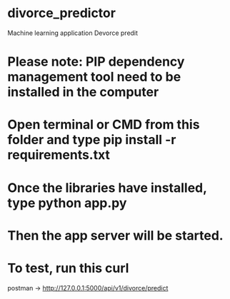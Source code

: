 # divorce_predictor
Machine learning application Devorce predit

# Please note: PIP dependency management tool need to be installed in the computer
# Open terminal or CMD from this folder and type pip install -r requirements.txt
# Once the libraries have installed, type python app.py
# Then the app server will be started.
# To test, run this curl
  postman -> http://127.0.0.1:5000/api/v1/divorce/predict

